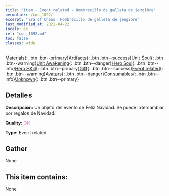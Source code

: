 ```yaml
---
title: "Item - Event related - Hombrecillo de galleta de jengibre"
permalink: /con_1092/
excerpt: "Era of Chaos  Hombrecillo de galleta de jengibre"
last_modified_at: 2021-04-22
locale: es
ref: "con_1092.md"
toc: false
classes: wide
---
```

 [Materials](/ItemsES/){: .btn .btn--primary}[Artifacts](/ItemsES/Artifacts/){: .btn .btn--success}[Unit Soul](/ItemsES/UnitSoul/){: .btn .btn--warning}[Unit Awakening](/ItemsES/UnitAwakening/){: .btn .btn--danger}[Hero Soul](/ItemsES/HeroSoul/){: .btn .btn--info}[Hero SKill](/ItemsES/HeroSkill/){: .btn .btn--primary}[Gift](/ItemsES/Gift/){: .btn .btn--success}[Event related](/ItemsES/Events/){: .btn .btn--warning}[Avatars](/ItemsES/Avatars/){: .btn .btn--danger}[Consumables](/ItemsES/Consumables/){: .btn .btn--info}[Unknown](/ItemsES/Unknown/){: .btn .btn--primary}

## Detalles
 **Descripción:** Un objeto del evento de Feliz Navidad. Se puede intercambiar por regalos de Navidad.

 **Quality:** <span style="color: #DA70D6">OK</span>

 **Type:** Event related

## Gather

  None

## This item contains:

  None

